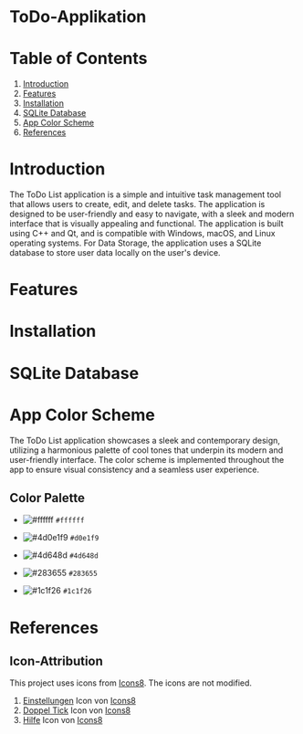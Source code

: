 # ToDo-Applikation

# Table of Contents
1. [Introduction](#introduction)
2. [Features](#features)
3. [Installation](#installation)
4. [SQLite Database](#sqlite-database)
5. [App Color Scheme](#app-color-scheme)
6. [References](#references)

# Introduction
The ToDo List application is a simple and intuitive task management tool that allows users to create, 
edit, and delete tasks. The application is designed to be user-friendly and easy to navigate, with a sleek and modern interface that is visually appealing and functional. 
The application is built using C++ and Qt, and is compatible with Windows, macOS, and Linux operating systems.
For Data Storage, the application uses a SQLite database to store user data locally on the user's device.

# Features

# Installation

# SQLite Database

# App Color Scheme
The ToDo List application showcases a sleek and contemporary design, utilizing a harmonious palette of cool tones that underpin its modern and user-friendly interface. The color scheme is implemented throughout the app to ensure visual consistency and a seamless user experience.

## Color Palette

- ![#ffffff](https://via.placeholder.com/15/ffffff/000000?text=+) `#ffffff` 

- ![#4d0e1f9](https://via.placeholder.com/15/d0e1f9/000000?text=+) `#d0e1f9` 

- ![#4d648d](https://via.placeholder.com/15/4d648d/000000?text=+) `#4d648d`

- ![#283655](https://via.placeholder.com/15/283655/000000?text=+) `#283655` 

- ![#1c1f26](https://via.placeholder.com/15/1c1f26/000000?text=+) `#1c1f26`

# References
## Icon-Attribution
This project uses icons from [Icons8](https://icons8.com/). The icons are not modified. <br>
1. <a target="_blank" href="https://icons8.com/icon/83214/einstellungen">Einstellungen</a> Icon von <a target="_blank" href="https://icons8.com">Icons8</a> <br>
2. <a target="_blank" href="https://icons8.com/icon/84094/doppel-tick">Doppel Tick</a> Icon von <a target="_blank" href="https://icons8.com">Icons8</a> <br>
3. <a target="_blank" href="https://icons8.com/icon/59807/hilfe">Hilfe</a> Icon von <a target="_blank" href="https://icons8.com">Icons8</a> <br>